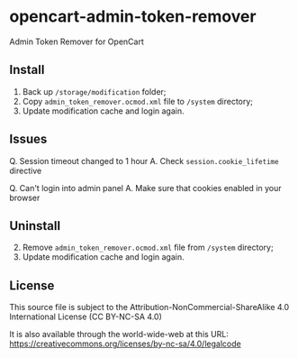 # opencart-admin-token-remover

Admin Token Remover for OpenCart

## Install

1. Back up `/storage/modification` folder;
2. Copy `admin_token_remover.ocmod.xml` file to `/system` directory;
3. Update modification cache and login again.

## Issues

Q. Session timeout changed to 1 hour
A. Check `session.cookie_lifetime` directive

Q. Can't login into admin panel
A. Make sure that cookies enabled in your browser

## Uninstall

2. Remove `admin_token_remover.ocmod.xml` file from `/system` directory;
3. Update modification cache and login again.

## License

This source file is subject to the Attribution-NonCommercial-ShareAlike 4.0 International License (CC BY-NC-SA 4.0)

It is also available through the world-wide-web at this URL:\
https://creativecommons.org/licenses/by-nc-sa/4.0/legalcode

